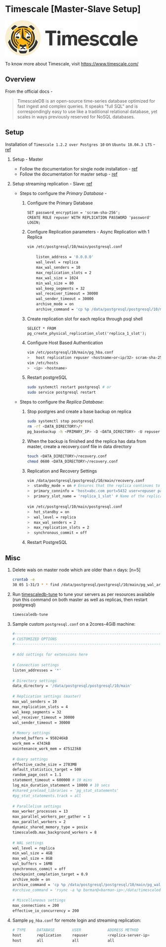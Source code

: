 # Timescale [Master-Slave Setup]
![](images/timescale-logo.png)

To know more about Timescale, visit https://www.timescale.com/

## Overview
From the official docs -

> TimescaleDB is an open-source time-series database optimized for fast ingest and complex queries. It speaks "full SQL" and is correspondingly easy to use like a traditional relational database, yet scales in ways previously reserved for NoSQL databases.

## Setup
Installation of `Timescale 1.2.2 over Postgres 10` on `Ubuntu 18.04.3 LTS` - [ref](https://docs.timescale.com/v1.1/getting-started/installation/ubuntu/installation-apt-ubuntu)

1. Setup - Master
    * Follow the documentation for single node installation - [ref](https://docs.timescale.com/v1.1/getting-started/installation/ubuntu/installation-apt-ubuntu)
    * Follow the documentation for master setup - [ref](https://docs.timescale.com/v1.1/getting-started/setup)

2. Setup streaming replication - Slave: [ref](https://docs.timescale.com/v1.1/tutorials/replication)
    * Steps to configure the *Primary Database* -
        1. Configure the Primary Database
            ```postgresql
            SET password_encryption = 'scram-sha-256';
            CREATE ROLE repuser WITH REPLICATION PASSWORD 'password' LOGIN;
            ``` 
        2. Configure Replication parameters - Async Replication with 1 Replica
            ```bash
            vim /etc/postgresql/10/main/postgresql.conf
            
                listen_address = '0.0.0.0'
                wal_level = replica
                max_wal_senders = 10
                max_replication_slots = 2
                max_wal_size = 1024
                min_wal_size = 80
                wal_keep_segments = 32
                wal_receiver_timeout = 30000
                wal_sender_timeout = 30000
                archive_mode = on
                archive_command = 'cp %p /data/postgresql/postgresql/10/main/pg_wal_archive/%f'
            ```
        3. Create replication slot for each replica through psql shell
            ```postgresql
            SELECT * FROM pg_create_physical_replication_slot('replica_1_slot');
            ```
        4. Configure Host Based Authentication
            ```bash
            vim /etc/postgresql/10/main/pg_hba.conf
            >   host replication repuser <hostname>or<ip/32> scram-sha-256
            vim /etc/hosts
            >  <ip> <hostname>
            ```
        5. Restart postgreSQL
            ```bash
            sudo systemctl restart postgresql # or
            sudo service postgresql restart
            ```

    * Steps to configure the *Replica Database*:
        1. Stop postgres and create a base backup on replica
            ```bash
            sudo systemctl stop postgresql
            rm -rf <DATA_DIRECTORY>/*
            pg_basebackup -h <PRIMARY_IP> -D <DATA_DIRECTORY> -U repuser -vP -W
            ```
        2. When the backup is finished and the replica has data from master, create a recovery.conf file in data directory
            ```bash
            touch <DATA_DIRECTORY>/recovery.conf
            chmod 0600 <DATA_DIRECTORY>/recovery.conf
            ```
        3. Replication and Recovery Settings
            ```bash
            vim /data/postgresql/postgresql/10/main/recovery.conf
            >  standby_mode = on # Ensures that the replica continues to fetch WAL records from the primary
            >  primary_conninfo = 'host=abc.com port=5432 user=repuser password=password application_name=r1'
            >  primary_slot_name = 'replica_1_slot' # Name of the replication slot we created on the master
            
            vim /etc/postgresql/10/main/postgresql.conf
            >  hot_standby = on
            >  wal_level = replica
            >  max_wal_senders = 2
            >  max_replication_slots = 2
            >  synchronous_commit = off
            ```
        4. Restart PostgreSQL
        
## Misc
1. Delete wals on master node which are older than n days: [n=5]
    ```bash
    crontab -e
    30 05 1-31/3 * * find /data/postgresql/postgresql/10/main/pg_wal_archive -mtime +3 -delete
    ```
2. Run [timescaledb-tune](https://github.com/timescale/timescaledb-tune) to tune your servers as per resources available (run this command on both master as well as replicas, then restart postgresql)
    ```bash
    timescaledb-tune
    ```
3. Sample custom `postgresql.conf` on a 2cores-4GiB machine: 
    ```bash
    #------------------------------------------------------------------------------
    # CUSTOMIZED OPTIONS
    #------------------------------------------------------------------------------
    
    # Add settings for extensions here
    
    # Connection settings
    listen_addresses = '*'
    
    # Directory settings
    data_directory = '/data/postgresql/postgresql/10/main'
    
    # Replication settings (master)
    max_wal_senders = 10
    max_replication_slots = 4
    wal_keep_segments = 32
    wal_receiver_timeout = 30000
    wal_sender_timeout = 30000
    
    # Memory settings
    shared_buffers = 950246kB
    work_mem = 4743kB
    maintenance_work_mem = 475123kB
    
    # Query settings
    effective_cache_size = 2783MB
    default_statistics_target = 500
    random_page_cost = 1.1
    statement_timeout = 600000 # 10 mins
    log_min_duration_statement = 10000 # 10 secs
    #shared_preload_libraries = 'pg_stat_statements'
    #pg_stat_statements.track = all
    
    # Parallelism settings
    max_worker_processes = 13
    max_parallel_workers_per_gather = 1
    max_parallel_workers = 2
    dynamic_shared_memory_type = posix
    timescaledb.max_background_workers = 8
    
    # WAL settings
    wal_level = replica
    min_wal_size = 4GB
    max_wal_size = 8GB
    wal_buffers = 16MB
    synchronous_commit = off
    checkpoint_completion_target = 0.9
    archive_mode = on
    archive_command = 'cp %p /data/postgresql/postgresql/10/main/pg_wal_archive/%f'
    #archive_command = 'rsync -a %p barman@<barman-ip>:/data/timescaledb-master/incoming/%f'
    
    # Miscellaneous settings
    max_connections = 200
    effective_io_concurrency = 200
    ```

4. Sample `pg_hba.conf` for remote login and streaming replication:
    ```bash
    # TYPE     DATABASE        USER            ADDRESS METHOD            AUTH_METHOD
    host       replication     repuser         <replica-server-ip>       scram-sha-256
    host       all             all             all                       md5
    ``` 